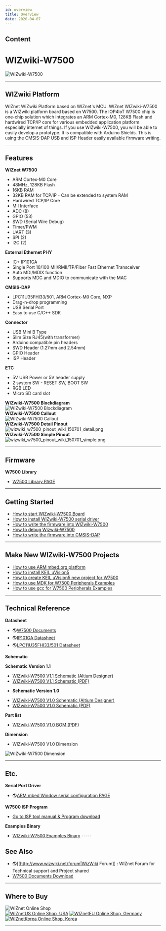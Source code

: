 ```yaml
---
id: overview
title: Overview
date: 2020-04-07
---
```



## Content
# WIZwiki-W7500

![WIZwiki-W7500](/products/wizwiki_w7500/wizwiki-w7500_main.png)

-----

## WIZwiki Platform

WIZnet WIZwiki Platform based on WIZnet's MCU. WIZnet WIZwiki-W7500 is a
WIZwiki platform board based on W7500. The IOP4IoT W7500 chip is
one-chip solution which integrates an ARM Cortex-M0, 128KB Flash and
hardwired TCP/IP core for various embedded application platform
especially internet of things. If you use WIZwiki-W7500, you will be
able to easily develop a prototype. It is compatible with Arduino
Shields. This is using the CMSIS-DAP USB and ISP Header easily available
firmware writing.

-----

## Features

**WIZnet W7500**

   * ARM Cortex-M0 Core
   * 48MHz, 128KB Flash
   * 16KB RAM
   * 32KB RAM for TCP/IP - Can be extended to system RAM
   * Hardwired TCP/IP Core
   * MII Interface
   * ADC (8)
   * GPIO (53)
   * SWD (Serial Wire Debug)
   * Timer/PWM 
   * UART (3)
   * SPI (2)
   * I2C (2)

**External Ethernet PHY**

 * IC+ IP101GA
 * Single Port 10/100 MII/RMII/TP/Fiber Fast Ethernet Transceiver 
 * Auto MDI/MDIX function 
 * Supports MDC and MDIO to communicate with the MAC



**CMSIS-DAP**


 * LPC11U35FHI33/501, ARM Cortex-M0 Core, NXP
 * Drag-n-drop programming
 * USB Serial Port
 * Easy to use C/C++ SDK



**Connector**

   * USB Mini B Type
   * Slim Size RJ45(with transformer)
   * Arduino compatible pin headers
   * SWD Header (1.27mm and 2.54mm)
   * GPIO Header
   * ISP Header

**ETC**

   * 5V USB Power or 5V header supply
   * 2 system SW - RESET SW, BOOT SW
   * RGB LED
   * Micro SD card slot

**WIZwiki-W7500 Blockdiagram**  
![WIZwiki-W7500
Blockdiagram](/products/wizwiki_w7500/wizwiki-w7500_blockdiagram_v1.1.png%20)  
**WIZwiki-W7500 Callout**  
![WIZwiki-W7500
Callout](/products/wizwiki_w7500/wizwiki-w7500_callout.png%20)  
**WIZwiki-W7500 Detail Pinout**  
![wizwiki\_w7500\_pinout\_wiki\_150701\_detail.png](/products/wizwiki_w7500/wizwiki_w7500_pinout_wiki_150701_detail.png%20)  
**WIZwiki-W7500 Simple Pinout**  
![wizwiki\_w7500\_pinout\_wiki\_150701\_simple.png](/products/wizwiki_w7500/wizwiki_w7500_pinout_wiki_150701_simple.png%20)  

-----

## Firmware

**W7500 Library**

   * [W7500 Library PAGE ]()

-----
## Getting Started

   * [How to start WIZwiki-W7500 Board]()
   * [How to install WIZwiki-W7500 serial driver]()
   * [How to write the firmware into WIZwiki-W7500]()
   * [How to debug Wizwiki-W7500]()
   * [How to write the firmware into CMSIS-DAP]()

-----

## Make New WIZwiki-W7500 Projects

   * [How to use ARM mbed.org platform]()
   * [How to install KEIL uVision5]()
   * [How to create KEIL uVision5 new project for W7500]()
   * [How to use MDK for W7500 Peripherals Examples]()
   * [How to use gcc for W7500 Peripherals Examples]()

-----

## Technical Reference

**Datasheet**

   * 🌎[W7500 Documents]()
   * 🌎[IP101GA Datasheet]()
   * 🌎[LPC11U35FHI33/501 Datasheet]()

**Schematic**

   **Schematic Version 1.1**

<!-- end list -->

   * [WIZwiki-W7500 V1.1 Schematic (Altium Designer)]()
   * [WIZwiki-W7500 V1.1 Schematic (PDF)]()

  - **Schematic Version 1.0**

<!-- end list -->

   * [WIZwiki-W7500 V1.0 Schematic (Altium Designer)]()
   * [WIZwiki-W7500 V1.0 Schematic (PDF)]()

**Part list**

   * [WIZwiki-W7500 V1.0 BOM (PDF)]()
   
**Dimension**

   * WIZwiki-W7500 V1.0 Dimension

![WIZwiki-W7500
Dimension](/products/wizwiki_w7500/wizwiki-w7500_dimension.png%20)

-----

## Etc.

**Serial Port Driver**

   * 🌎[ARM mbed Window serial configuration PAGE](http://developer.mbed.org/handbook/Windows-serial-configuration)

**W7500 ISP Program**

   * [Go to ISP tool manual & Program download]()

 **Examples Binary**

   
   * [ WIZwiki-W7500 Examples Binary]()
    -----

## See Also

   * 🌎[[http://www.wizwiki.net/forum|WizWiki Forum]] : WIZnet Forum for Technical support and Project shared
   * [W7500 Documents Download]()

-----

## Where to Buy



![WIZnet Online Shop](/products/w5500/buynow.png)  
[![WIZnetUS Online Shop,
USA](/products/w5500/w5500_evb/icons/dollar.png)](http://www.shopwiznet.com/)
[![WIZnetEU Online Shop,
Germany](/products/w5500/w5500_evb/icons/european-euro.png)](http://shop.wiznet.eu/)
[![WIZnetKorea Online Shop,
Korea](/products/w5500/w5500_evb/icons/won.png)](http://shop.wiznet.co.kr/)



-----
